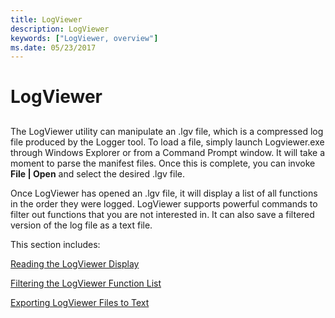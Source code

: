 ```yaml
---
title: LogViewer
description: LogViewer
keywords: ["LogViewer, overview"]
ms.date: 05/23/2017
---
```


# LogViewer


## <span id="ddk_logviewer_dtoolq"></span><span id="DDK_LOGVIEWER_DTOOLQ"></span>


The LogViewer utility can manipulate an .lgv file, which is a compressed log file produced by the Logger tool. To load a file, simply launch Logviewer.exe through Windows Explorer or from a Command Prompt window. It will take a moment to parse the manifest files. Once this is complete, you can invoke **File | Open** and select the desired .lgv file.

Once LogViewer has opened an .lgv file, it will display a list of all functions in the order they were logged. LogViewer supports powerful commands to filter out functions that you are not interested in. It can also save a filtered version of the log file as a text file.

This section includes:

[Reading the LogViewer Display](reading-the-logviewer-display.md)

[Filtering the LogViewer Function List](filtering-the-logviewer-function-list.md)

[Exporting LogViewer Files to Text](exporting-logviewer-files-to-text.md)

 

 